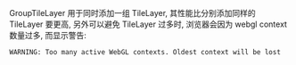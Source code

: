 GroupTileLayer 用于同时添加一组 TileLayer, 其性能比分别添加同样的 TileLayer 要更高, 另外可以避免 TileLayer 过多时, 浏览器会因为 webgl context 数量过多, 而显示警告:

`WARNING: Too many active WebGL contexts. Oldest context will be lost`
